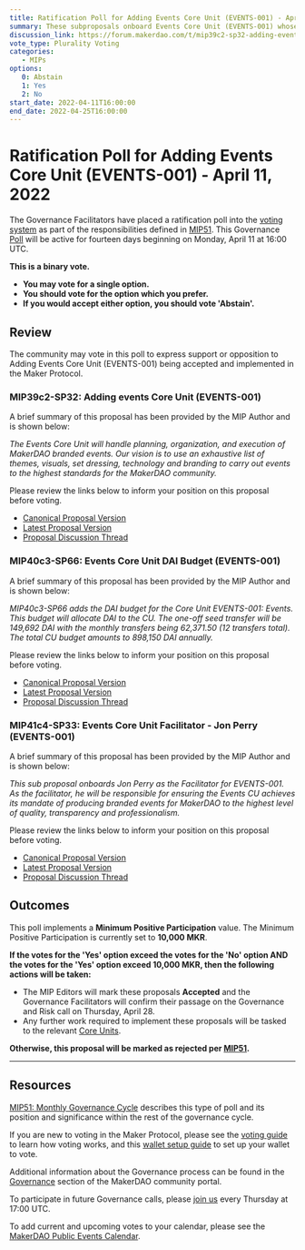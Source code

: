 ```yaml
---
title: Ratification Poll for Adding Events Core Unit (EVENTS-001) - April 11, 2022
summary: These subproposals onboard Events Core Unit (EVENTS-001) whose mandate is to coordinate and execute MakerDAO branded events at Crypto/DEV Conference locations.
discussion_link: https://forum.makerdao.com/t/mip39c2-sp32-adding-events-core-unit-events-001/13780
vote_type: Plurality Voting
categories:
   - MIPs
options:
   0: Abstain
   1: Yes
   2: No
start_date: 2022-04-11T16:00:00
end_date: 2022-04-25T16:00:00
---
```

# Ratification Poll for Adding Events Core Unit (EVENTS-001) - April 11, 2022

The Governance Facilitators have placed a ratification poll into the [voting system](https://vote.makerdao.com/polling) as part of the responsibilities defined in [MIP51](https://mips.makerdao.com/mips/details/MIP51). This Governance [Poll](https://community-development.makerdao.com/en/learn/governance/on-chain-gov) will be active for fourteen days beginning on Monday, April 11 at 16:00 UTC.

**This is a binary vote.**
- **You may vote for a single option.**
- **You should vote for the option which you prefer.**
- **If you would accept either option, you should vote 'Abstain'.**

## Review

The community may vote in this poll to express support or opposition to Adding Events Core Unit (EVENTS-001) being accepted and implemented in the Maker Protocol.

### MIP39c2-SP32: Adding events Core Unit (EVENTS-001)

A brief summary of this proposal has been provided by the MIP Author and is shown below:

*The Events Core Unit will handle planning, organization, and execution of MakerDAO branded events. Our vision is to use an exhaustive list of themes, visuals, set dressing, technology and branding to carry out events to the highest standards for the MakerDAO community.*

Please review the links below to inform your position on this proposal before voting.
* [Canonical Proposal Version](https://github.com/makerdao/mips/commit/1a75df31c022c3049a2f623ed3178a10457ff5fb)
* [Latest Proposal Version](https://mips.makerdao.com/mips/details/MIP39c2SP32)
* [Proposal Discussion Thread](https://forum.makerdao.com/t/mip39c2-sp32-adding-events-core-unit-events-001/13780)

### MIP40c3-SP66: Events Core Unit DAI Budget (EVENTS-001)

A brief summary of this proposal has been provided by the MIP Author and is shown below:

*MIP40c3-SP66 adds the DAI budget for the Core Unit EVENTS-001: Events. This budget will allocate DAI to the CU. The one-off seed transfer will be 149,692 DAI with the monthly transfers being 62,371.50 (12 transfers total). The total CU budget amounts to 898,150 DAI annually.*

Please review the links below to inform your position on this proposal before voting.
* [Canonical Proposal Version](https://github.com/makerdao/mips/commit/f7588070945cab9ae27ead086e1126a4d343171a)
* [Latest Proposal Version](https://mips.makerdao.com/mips/details/MIP40c3SP66)
* [Proposal Discussion Thread](https://forum.makerdao.com/t/mip40c3-sp66-events-core-unit-dai-budget-events-001/13777)

### MIP41c4-SP33: Events Core Unit Facilitator - Jon Perry (EVENTS-001)

A brief summary of this proposal has been provided by the MIP Author and is shown below:

*This sub proposal onboards Jon Perry as the Facilitator for EVENTS-001. As the facilitator, he will be responsible for ensuring the Events CU achieves its mandate of producing branded events for MakerDAO to the highest level of quality, transparency and professionalism.*

Please review the links below to inform your position on this proposal before voting.
* [Canonical Proposal Version](https://github.com/makerdao/mips/commit/bf522ee865929361524eddee332ef3a54d84bcb0)
* [Latest Proposal Version](https://mips.makerdao.com/mips/details/MIP41c4SP33)
* [Proposal Discussion Thread](https://forum.makerdao.com/t/mip41c4-sp33-events-core-unit-facilitator-onboarding-jon-perry-events-001/13775)

## Outcomes

This poll implements a **Minimum Positive Participation** value. The Minimum Positive Participation is currently set to **10,000 MKR**.

**If the votes for the 'Yes' option exceed the votes for the 'No' option AND the votes for the 'Yes' option exceed 10,000 MKR, then the following actions will be taken:**
* The MIP Editors will mark these proposals **Accepted** and the Governance Facilitators will confirm their passage on the Governance and Risk call on Thursday, April 28.
* Any further work required to implement these proposals will be tasked to the relevant [Core Units](https://mips.makerdao.com/mips/details/MIP38#mip38c2-core-unit-state).

**Otherwise, this proposal will be marked as rejected per [MIP51](https://mips.makerdao.com/mips/details/MIP51#mip51c2-ratification-poll).**

---

## Resources

[MIP51: Monthly Governance Cycle](https://mips.makerdao.com/mips/details/MIP51) describes this type of poll and its position and significance within the rest of the governance cycle.

If you are new to voting in the Maker Protocol, please see the [voting guide](https://community-development.makerdao.com/en/learn/governance/how-voting-works/) to learn how voting works, and this [wallet setup guide](https://community-development.makerdao.com/en/learn/governance/voting-setup/) to set up your wallet to vote.

Additional information about the Governance process can be found in the [Governance](https://community-development.makerdao.com/en/learn/governance) section of the MakerDAO community portal.

To participate in future Governance calls, please [join us](https://github.com/makerdao/community/tree/master/governance/governance-and-risk-meetings) every Thursday at 17:00 UTC.

To add current and upcoming votes to your calendar, please see the [MakerDAO Public Events Calendar](https://calendar.google.com/calendar/embed?src=makerdao.com_3efhm2ghipksegl009ktniomdk%40group.calendar.google.com&ctz=UTC&mode=week&showCalendars=0&showPrint=0).
